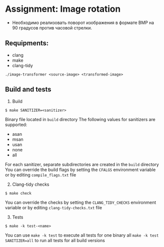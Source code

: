 # Assignment: Image rotation

- Необходимо реализовать поворот изображения в формате BMP на 90 градусов против 
  часовой стрелки.

## Requipments:

- clang
- make
- clang-tidy


```
./image-transformer <source-image> <transformed-image>
```

## Build and tests
1. Build
```shell
$ make SANITIZER=<sanitizer>
```
Binary file located in `build` directory 
The following values for sanitizers are supported:
* asan
* msan 
* usan 
* none
* all

For each sanitizer, separate subdirectories are created in the `build` directory
You can override the build flags by setting the `CFALGS` environment variable or by editing `compile_flags.txt` file

2. Clang-tidy checks
```shell
$ make check
```
You can override the checks by setting the `CLANG_TIDY_CHECKS` environment variable or by editing `clang-tidy-checks.txt` file

3. Tests
```shell
$ make -k test-<name>
```
You can use `make -k test` to execute all tests for one binary all `make -k test SANITIZER=all` to run all tests for all build versions

